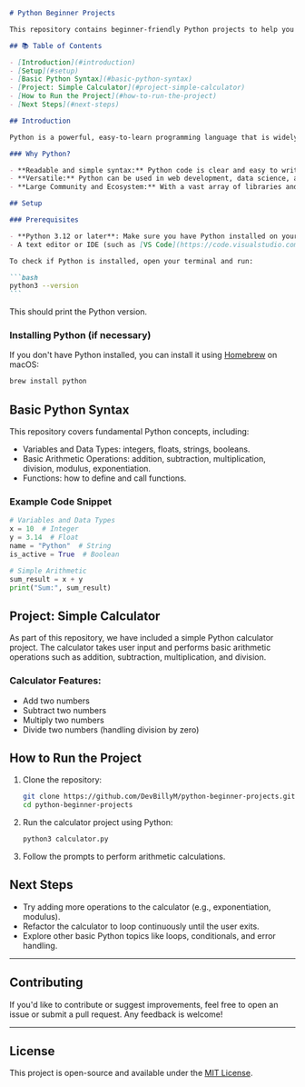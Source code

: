````markdown
# Python Beginner Projects

This repository contains beginner-friendly Python projects to help you get started with the basics of Python programming. The focus is on learning essential concepts like variables, data types, functions, and arithmetic operations through hands-on exercises and projects.

## 📚 Table of Contents

- [Introduction](#introduction)
- [Setup](#setup)
- [Basic Python Syntax](#basic-python-syntax)
- [Project: Simple Calculator](#project-simple-calculator)
- [How to Run the Project](#how-to-run-the-project)
- [Next Steps](#next-steps)

## Introduction

Python is a powerful, easy-to-learn programming language that is widely used in web development, data science, automation, and more. This repository is designed for beginners who want to learn Python from scratch, starting with basic syntax and culminating in simple projects that reinforce the concepts learned.

### Why Python?

- **Readable and simple syntax:** Python code is clear and easy to write.
- **Versatile:** Python can be used in web development, data science, automation, machine learning, and more.
- **Large Community and Ecosystem:** With a vast array of libraries and frameworks, Python is suited for both beginners and professionals.

## Setup

### Prerequisites

- **Python 3.12 or later**: Make sure you have Python installed on your machine. You can download it from the [official Python website](https://www.python.org/downloads/).
- A text editor or IDE (such as [VS Code](https://code.visualstudio.com/) or [PyCharm](https://www.jetbrains.com/pycharm/)).

To check if Python is installed, open your terminal and run:

```bash
python3 --version
```
````

This should print the Python version.

### Installing Python (if necessary)

If you don't have Python installed, you can install it using [Homebrew](https://brew.sh/) on macOS:

```bash
brew install python
```

## Basic Python Syntax

This repository covers fundamental Python concepts, including:

- Variables and Data Types: integers, floats, strings, booleans.
- Basic Arithmetic Operations: addition, subtraction, multiplication, division, modulus, exponentiation.
- Functions: how to define and call functions.

### Example Code Snippet

```python
# Variables and Data Types
x = 10  # Integer
y = 3.14  # Float
name = "Python"  # String
is_active = True  # Boolean

# Simple Arithmetic
sum_result = x + y
print("Sum:", sum_result)
```

## Project: Simple Calculator

As part of this repository, we have included a simple Python calculator project. The calculator takes user input and performs basic arithmetic operations such as addition, subtraction, multiplication, and division.

### Calculator Features:

- Add two numbers
- Subtract two numbers
- Multiply two numbers
- Divide two numbers (handling division by zero)

## How to Run the Project

1. Clone the repository:

   ```bash
   git clone https://github.com/DevBillyM/python-beginner-projects.git
   cd python-beginner-projects
   ```

2. Run the calculator project using Python:

   ```bash
   python3 calculator.py
   ```

3. Follow the prompts to perform arithmetic calculations.

## Next Steps

- Try adding more operations to the calculator (e.g., exponentiation, modulus).
- Refactor the calculator to loop continuously until the user exits.
- Explore other basic Python topics like loops, conditionals, and error handling.

---

## Contributing

If you'd like to contribute or suggest improvements, feel free to open an issue or submit a pull request. Any feedback is welcome!

---

## License

This project is open-source and available under the [MIT License](LICENSE).

```

```
